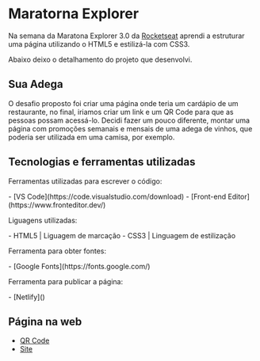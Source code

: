 # Maratorna Explorer

Na semana da Maratona Explorer 3.0 da [Rocketseat](https://www.rocketseat.com.br/) aprendi a estruturar uma página utilizando o HTML5 e estilizá-la com CSS3.

Abaixo deixo o detalhamento do projeto que desenvolvi.

## Sua Adega

O desafio proposto foi criar uma página onde teria um cardápio de um restaurante, no final, iriamos criar um link e um QR Code para que as pessoas possam acessá-lo. Decidi fazer um pouco diferente, montar uma página com promoções semanais e mensais de uma adega de vinhos, que poderia ser utilizada em uma camisa, por exemplo.

## Tecnologias e ferramentas utilizadas

<p>Ferramentas utilizadas para escrever o código:</p>
- [VS Code](https://code.visualstudio.com/download)
- [Front-end Editor](https://www.fronteditor.dev/)
<p>Liguagens utilizadas:</p>
- HTML5 | Liguagem de marcação
- CSS3 | Linguagem de estilização
<p>Ferramenta para obter fontes:</p>
- [Google Fonts](https://fonts.google.com/)
<p>Ferramenta para publicar a página:</p>
- [Netlify]()

## Página na web

- [QR Code](https://github.com/gustavommatos/maratona-explorer-3/blob/main/qrcode/frame.png?raw=true)
- [Site](https://gregarious-peony-8545b9.netlify.app/)



